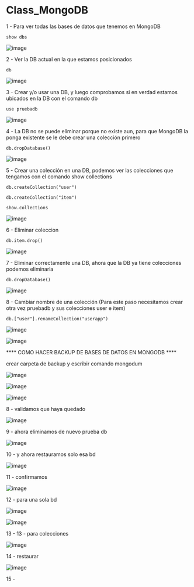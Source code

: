 # Class_MongoDB

1 - Para ver todas las bases de datos que tenemos en MongoDB

```
show dbs
```
![image](https://user-images.githubusercontent.com/54609399/138028777-2c4971fe-679e-4cfb-8666-cba56611f2a7.png)

2 - Ver la DB actual en la que estamos posicionados

```
db
```

![image](https://user-images.githubusercontent.com/54609399/138027987-f4ca5f94-34de-409e-a709-d4ab6b87aaa8.png)

3 - Crear y/o usar una DB, y luego comprobamos si en verdad estamos ubicados en la DB con el comando db

```
use pruebadb
```

![image](https://user-images.githubusercontent.com/54609399/138027109-18967b6b-2b03-429b-9e1b-41c8c00b933d.png)

4 - La DB no se puede eliminar porque no existe aun, para que MongoDB la ponga existente se le debe crear una colección primero

```
db.dropDatabase()
```

![image](https://user-images.githubusercontent.com/54609399/138027141-7279b294-9cb6-4dad-aaf5-1ebac5e7fad7.png)

5 - Crear una colección en una DB, podemos ver las colecciones que tengamos con el comando show collections

```
db.createCollection("user")
```

```
db.createCollection("item")
```

```
show.collections
```

![image](https://user-images.githubusercontent.com/54609399/138027191-ff790bbc-8665-47a1-b33d-7976f0a9356b.png)

6 - Eliminar coleccion

```
db.item.drop()
```

![image](https://user-images.githubusercontent.com/54609399/138027255-6fd7e6c0-9354-4d55-b68f-bccebd0f86a5.png)

7 - Eliminar correctamente una DB, ahora que la DB ya tiene colecciones podemos eliminarla

```
db.dropDatabase()
```

![image](https://user-images.githubusercontent.com/54609399/138030580-2eebbf1e-816a-467b-9e6d-174fcd6a1569.png)

8 - Cambiar nombre de una colección (Para este paso necesitamos crear otra vez pruebadb y sus colecciones user e item)

```
db.["user"].renameCollection("userapp")
```

![image](https://user-images.githubusercontent.com/54609399/138027304-7f7112b8-10a6-4be8-8b44-53329a03e1b4.png)

![image](https://user-images.githubusercontent.com/54609399/138027331-7f82b8f9-c8bb-4814-aeb4-76cc655e738e.png)

**** COMO HACER BACKUP DE BASES DE DATOS EN MONGODB ****

crear carpeta de backup y escribir comando mongodum

![image](https://user-images.githubusercontent.com/54609399/138027427-959ba81d-d158-478a-b878-d1eb5b036d17.png)

![image](https://user-images.githubusercontent.com/54609399/138027484-e2329083-a9e3-4357-b9cd-6931ef136e4c.png)

![image](https://user-images.githubusercontent.com/54609399/138027516-65879562-d6c2-476e-b219-41dd6a4ed83d.png)

8 - validamos que haya quedado

![image](https://user-images.githubusercontent.com/54609399/138027539-4d8d4f29-7ee4-4e8a-82fc-e762dc4fe6a4.png)

9 - ahora eliminamos de nuevo prueba db

![image](https://user-images.githubusercontent.com/54609399/138027600-9c1ce772-4882-41ae-8add-42740016cf60.png)

10 - y ahora restauramos solo esa bd

![image](https://user-images.githubusercontent.com/54609399/138027649-23d6861b-8a2d-496a-bbc1-932e55b21401.png)

11 - confirmamos

![image](https://user-images.githubusercontent.com/54609399/138027722-426d5531-2830-4eba-9906-2eb7081b0900.png)

12 - para una sola bd

![image](https://user-images.githubusercontent.com/54609399/138027745-556ee1cb-8ad8-4541-b29d-cd1f93443750.png)

![image](https://user-images.githubusercontent.com/54609399/138027755-14827f86-c7dd-4bef-acc6-7f6d495d2ccb.png)

13 - 13 - para colecciones

![image](https://user-images.githubusercontent.com/54609399/138027803-0ff3f832-8bd5-4daf-917d-99be3c8b2a71.png)

14 - restaurar

![image](https://user-images.githubusercontent.com/54609399/138027832-51b30a07-7285-4084-a3ea-0db6fb9053e1.png)

15 - 
